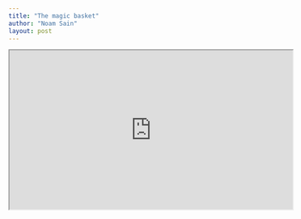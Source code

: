 ```yaml
---
title: "The magic basket"
author: "Noam Sain"
layout: post
---
```


<iframe width="560" height="315" src="https://www.youtube.com/embed/SqQgDwA0BNU" title="The mystery of the basket" allowfullscreen></iframe>
